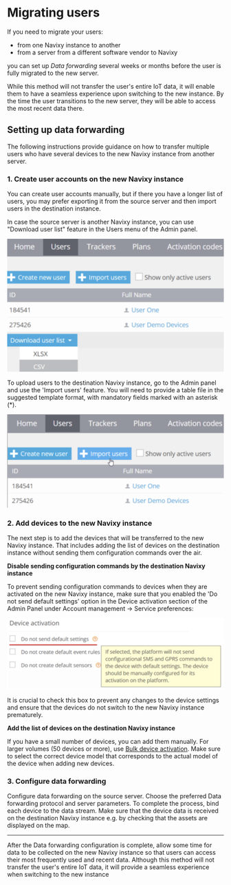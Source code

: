 # Migrating users

If you need to migrate your users:

* from one Navixy instance to another
* from a server from a different software vendor to Navixy

you can set up _Data forwarding_ several weeks or months before the user is fully migrated to the new server.

While this method will not transfer the user's entire IoT data, it will enable them to have a seamless experience upon switching to the new instance. By the time the user transitions to the new server, they will be able to access the most recent data there.

## Setting up data forwarding

The following instructions provide guidance on how to transfer multiple users who have several devices to the new Navixy instance from another server.

### **1. Create user accounts on the new Navixy instance**

You can create user accounts manually, but if there you have a longer list of users, you may prefer exporting it from the source server and then import users in the destination instance.

In case the source server is another Navixy instance, you can use "Download user list" feature in the Users menu of the Admin panel.

![](../../on-premise/qa/attachments/image-20230810-094143.png)

To upload users to the destination Navixy instance, go to the Admin panel and use the 'Import users' feature. You will need to provide a table file in the suggested template format, with mandatory fields marked with an asterisk (\*).

![](../../on-premise/qa/attachments/image-20230810-094245.png)

### 2. Add devices to the new Navixy instance

The next step is to add the devices that will be transferred to the new Navixy instance. That includes adding the list of devices on the destination instance without sending them configuration commands over the air.

**Disable sending configuration commands by the destination Navixy instance**

To prevent sending configuration commands to devices when they are activated on the new Navixy instance, make sure that you enabled the 'Do not send default settings' option in the Device activation section of the Admin Panel under Account management → Service preferences:

![](../../on-premise/qa/attachments/image-20230810-094026.png)

It is crucial to check this box to prevent any changes to the device settings and ensure that the devices do not switch to the new Navixy instance prematurely.

**Add the list of devices on the destination Navixy instance**

If you have a small number of devices, you can add them manually. For larger volumes (50 devices or more), use [Bulk device activation](migrating-from-wialon/). Make sure to select the correct device model that corresponds to the actual model of the device when adding new devices.

### 3. Configure data forwarding

Configure data forwarding on the source server. Choose the preferred Data forwarding protocol and server parameters. To complete the process, bind each device to the data stream. Make sure that the device data is received on the destination Navixy instance e.g. by checking that the assets are displayed on the map.

***

After the Data forwarding configuration is complete, allow some time for data to be collected on the new Navixy instance so that users can access their most frequently used and recent data. Although this method will not transfer the user's entire IoT data, it will provide a seamless experience when switching to the new instance
